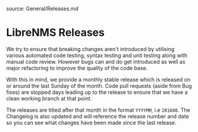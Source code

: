 source: General/Releases.md
# LibreNMS Releases

We try to ensure that breaking changes aren't introduced by utilising various automated 
code testing, syntax testing and unit testing along with manual code review. However 
bugs can and do get introduced as well as major refactoring to improve the quality of 
the code base.

With this in mind, we provide a monthly stable release which is released on or around 
the last Sunday of the month. Code pull requests (aside from Bug fixes) are stopped days 
leading up to the release to ensure that we have a clean working branch at that point.

The releases are titled after that month in the format `YYYYMM`, i.e `201608`. The 
Changelog is also updated and will reference the release number and date so you can see 
what changes have been made since the last release.

